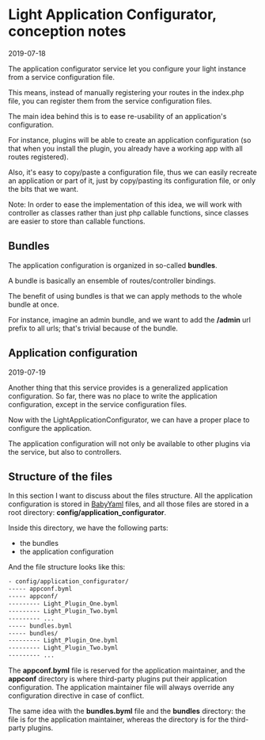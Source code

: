 Light Application Configurator, conception notes
====================
2019-07-18



The application configurator service let you configure your light instance from a service configuration file.

This means, instead of manually registering your routes in the index.php file, you can register them
from the service configuration files.


The main idea behind this is to ease re-usability of an application's configuration.

For instance, plugins will be able to create an application configuration (so that when you install the plugin,
you already have a working app with all routes registered).

Also, it's easy to copy/paste a configuration file, thus we can easily recreate an application or part of it,
just by copy/pasting its configuration file, or only the bits that we want.



Note: In order to ease the implementation of this idea, we will work with controller as classes rather than
just php callable functions, since classes are easier to store than callable functions.
 
 
Bundles
---------
The application configuration is organized in so-called **bundles**.

A bundle is basically an ensemble of routes/controller bindings.

The benefit of using bundles is that we can apply methods to the whole bundle at once.

For instance, imagine an admin bundle, and we want to add the **/admin** url prefix to all urls; that's 
trivial because of the bundle.


Application configuration
-------------------
2019-07-19

Another thing that this service provides is a generalized application configuration.
So far, there was no place to write the application configuration, except in the service configuration files.

Now with the LightApplicationConfigurator, we can have a proper place to configure the application.

The application configuration will not only be available to other plugins via the service, but also to controllers.


Structure of the files
---------------------

In this section I want to discuss about the files structure.
All the application configuration is stored in [BabyYaml](https://github.com/lingtalfi/BabyYaml) files, and all those
files are stored in a root directory: **config/application_configurator**.

Inside this directory, we have the following parts:

- the bundles
- the application configuration

And the file structure looks like this:

```txt
- config/application_configurator/
----- appconf.byml  
----- appconf/  
--------- Light_Plugin_One.byml  
--------- Light_Plugin_Two.byml  
--------- ...    
----- bundles.byml  
----- bundles/  
--------- Light_Plugin_One.byml  
--------- Light_Plugin_Two.byml  
--------- ...  

```


The **appconf.byml** file is reserved for the application maintainer, and the **appconf** directory is where third-party
plugins put their application configuration. The application maintainer file will always override any configuration
directive in case of conflict.

The same idea with the **bundles.byml** file and the **bundles** directory: the file is for the application maintainer,
whereas the directory is for the third-party plugins.







 
















 